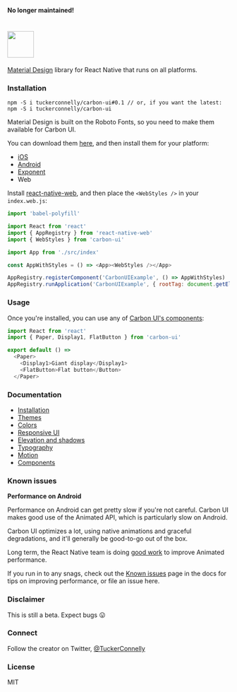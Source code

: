 **No longer maintained!**

# <a href="https://carbon-ui.com" target="__blank"><img src="https://cloud.githubusercontent.com/assets/4349082/20800106/5141cfa0-b7b2-11e6-8b00-ced838b8320b.png" height="60" /></a>

[Material Design](https://material.google.com/) library for React Native that runs on all platforms.

### Installation

```
npm -S i tuckerconnelly/carbon-ui#0.1 // or, if you want the latest:
npm -S i tuckerconnelly/carbon-ui
```

Material Design is built on the Roboto Fonts, so you need to make them available for Carbon UI.

You can download them [here](https://github.com/tuckerconnelly/carbon-ui-docs/tree/master/android/app/src/main/assets/fonts), and then install them for your platform:

- [iOS](https://medium.com/@dabit3/adding-custom-fonts-to-react-native-b266b41bff7f)
- [Android](https://medium.com/@gattermeier/custom-fonts-in-react-native-for-android-b8a331a7d2a7#.3qrdx42mx)
- [Exponent](https://docs.getexponent.com/versions/v11.0.0/guides/using-custom-fonts.html)
- Web

Install [react-native-web](https://github.com/necolas/react-native-web), and then place the `<WebStyles />` in your `index.web.js`:

```js
import 'babel-polyfill'

import React from 'react'
import { AppRegistry } from 'react-native-web'
import { WebStyles } from 'carbon-ui'

import App from './src/index'

const AppWithStyles = () => <App><WebStyles /></App>

AppRegistry.registerComponent('CarbonUIExample', () => AppWithStyles)
AppRegistry.runApplication('CarbonUIExample', { rootTag: document.getElementById('root') })
```

### Usage

Once you're installed, you can use any of [Carbon UI's components](https://carbon-ui.com/components/AppBar):

```js
import React from 'react'
import { Paper, Display1, FlatButton } from 'carbon-ui'

export default () =>
  <Paper>
    <Display1>Giant display</Display1>
    <FlatButton>Flat button</Button>
  </Paper>

```

### Documentation

- [Installation](https://carbon-ui.com/getting-started/installation)
- [Themes](https://carbon-ui.com/styles/theme)
- [Colors](https://carbon-ui.com/styles/colors)
- [Responsive UI](https://carbon-ui.com/styles/responsive)
- [Elevation and shadows](https://carbon-ui.com/styles/elevation)
- [Typography](https://carbon-ui.com/styles/typography)
- [Motion](https://carbon-ui.com/styles/motion)
- [Components](https://carbon-ui.com/components)

### Known issues

**Performance on Android**

Performance on Android can get pretty slow if you're not careful. Carbon UI makes good use of the Animated API, which is particularly slow on Android.

Carbon UI optimizes a lot, using native animations and graceful degradations, and it'll generally be good-to-go out of the box.

Long term, the React Native team is doing [good work](https://productpains.com/post/react-native/offload-some-animations-from-js-thread-for-better-perf) to improve Animated performance.

If you run in to any snags, check out the [Known issues](https://carbon-ui.com/getting-started/known-issues) page in the docs for tips on improving performance, or file an issue here.

### Disclaimer

This is still a beta. Expect bugs 😛

### Connect

Follow the creator on Twitter, [@TuckerConnelly](https://twitter.com/TuckerConnelly)

### License
MIT
